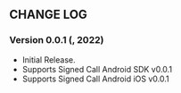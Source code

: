 ## CHANGE LOG

### Version 0.0.1 (, 2022)
* Initial Release.
* Supports Signed Call Android SDK v0.0.1
* Supports Signed Call Android iOS v0.0.1
